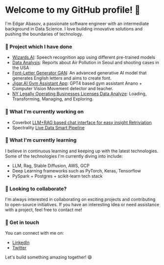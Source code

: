 # Welcome to my GitHub profile! 🚀

I'm Edgar Abasov, a passionate software engineer with an intermediate background in Data Science. I love building innovative solutions and pushing the boundaries of technology.
### 📂 Project which I have done
- [Wizards.AI](https://github.com/Metaphysicist1/Wizards.AI): Speech recognition app using different pre-trained models
- [Data Analysis](https://github.com/Metaphysicist1/COMM-school-Data_Analytics): Reports about Air Pollution in Seoul and shooting cases in the USA
- [Font-Letter Generator GAN](https://github.com/Metaphysicist1/Bachelor_Thesis): An advanced generative AI model that generates English letters and aims to create font.
- [Jigar.AI Gym Assistant App](https://github.com/Metaphysicist1/Jigar.AI):  GPT4 based gym assistant Anano + Computer Vision Movement detector and teacher.
- [NY Legally Operating Businesses Licenses Data Analyze](https://github.com/Metaphysicist1/Analyze_Flow): Loading, Transforming, Managing, and Exploring.

### 🔭 What I'm currently working on
- Coverbot [LLM+RAG based chat interface for easy insight Retriviation](https://github.com/Metaphysicist1/CoverBot)
- Spectrality [Live Data Smart Pipeline](https://github.com/Metaphysicist1/Live-Data-Retriever-Visualizer)
### 🌱 What I'm currently learning

I believe in continuous learning and keeping up with the latest technologies. Some of the technologies I'm currently diving into include:
- LLM, Rag, Stable Diffusion, AWS, GCP
- Deep Learning frameworks such as PyTorch, Keras, Tensorflow 
- PySpark + Postgres + scikit-learn tech stack  


### 👯 Looking to collaborate?

I'm always interested in collaborating on exciting projects and contributing to open-source initiatives. If you have an interesting idea or need assistance with a project, feel free to contact me!

### 💬 Get in touch

You can connect with me on:

- [LinkedIn](https://www.linkedin.com/in/edgar-abasov-aa86a71aa/)
- [Twitter](https://twitter.com/AbasovEdgar)


Let's build something amazing together! 😄
